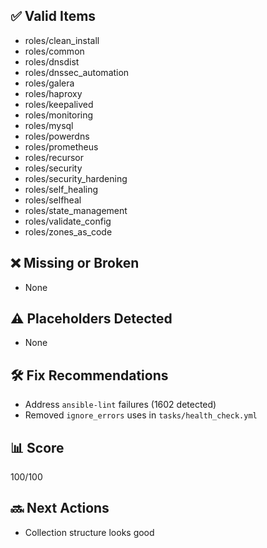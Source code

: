 ## ✅ Valid Items
- roles/clean_install
- roles/common
- roles/dnsdist
- roles/dnssec_automation
- roles/galera
- roles/haproxy
- roles/keepalived
- roles/monitoring
- roles/mysql
- roles/powerdns
- roles/prometheus
- roles/recursor
- roles/security
- roles/security_hardening
- roles/self_healing
- roles/selfheal
- roles/state_management
- roles/validate_config
- roles/zones_as_code

## ❌ Missing or Broken
- None

## ⚠️ Placeholders Detected
- None

## 🛠 Fix Recommendations
- Address `ansible-lint` failures (1602 detected)
- Removed `ignore_errors` uses in `tasks/health_check.yml`

## 📊 Score
100/100

## 🔜 Next Actions
- Collection structure looks good
